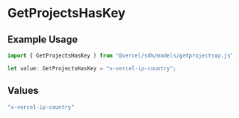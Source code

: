 # GetProjectsHasKey

## Example Usage

```typescript
import { GetProjectsHasKey } from "@vercel/sdk/models/getprojectsop.js";

let value: GetProjectsHasKey = "x-vercel-ip-country";
```

## Values

```typescript
"x-vercel-ip-country"
```